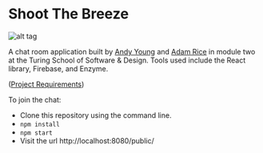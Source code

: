 # Shoot The Breeze

![alt tag](https://github.com/andy-young/Shooting-the-Breeze/blob/master/chatRoom.png)

A chat room application built by [Andy Young](https://github.com/andy-young) and [Adam Rice](https://github.com/adam-rice) in module two at the Turing School of Software & Design. Tools used include the React library, Firebase, and Enzyme.

([Project Requirements](http://frontend.turing.io/projects/shoot-the-breeze))

To join the chat:
- Clone this repository using the command line.
- `npm install`
- `npm start`
- Visit the url http://localhost:8080/public/
